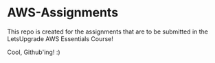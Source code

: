 # AWS-Assignments

This repo is created for the assignments that are to be submitted in the LetsUpgrade AWS Essentials Course! 

Cool, Github'ing! :)

